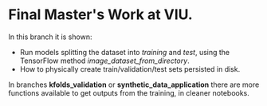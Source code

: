 # Final Master's Work at VIU.


In this branch it is shown:
- Run models splitting the dataset into *training* and *test*, using the TensorFlow method *image_dataset_from_directory*.
- How to physically create train/validation/test sets persisted in disk. 

In branches **kfolds_validation** or **synthetic_data_application** there are more functions available to get outputs from the training, in cleaner notebooks.